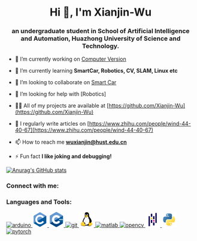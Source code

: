 <h1 align="center">Hi 👋, I'm Xianjin-Wu</h1>
<h3 align="center">an undergraduate student in School of Artificial Intelligence and Automation, Huazhong University of Science and Technology.</h3>

- 🔭 I’m currently working on [Computer Version](https://github.com/Xianjin-Wu/CNN_Learning)

- 🌱 I’m currently learning **SmartCar, Robotics, CV, SLAM, Linux etc**

- 👯 I’m looking to collaborate on [Smart Car](https://github.com/Xianjin-Wu/Smart_Car)

- 🤝 I’m looking for help with [Robotics]

- 👨‍💻 All of my projects are available at [https://github.com/Xianjin-Wu](https://github.com/Xianjin-Wu)

- 📝 I regularly write articles on [https://www.zhihu.com/people/wind-44-40-67](https://www.zhihu.com/people/wind-44-40-67)

- 📫 How to reach me **wuxianjin@hust.edu.cn**

- ⚡ Fun fact **I like joking and debugging!**

[![Anurag's GitHub stats](https://github-readme-stats.vercel.app/apiXianjin-Wuanuraghazra)](https://github.com/anuraghazra/github-readme-stats)

<h3 align="left">Connect with me:</h3>
<p align="left">
</p>

<h3 align="left">Languages and Tools:</h3>
<p align="left"> <a href="https://www.arduino.cc/" target="_blank" rel="noreferrer"> <img src="https://cdn.worldvectorlogo.com/logos/arduino-1.svg" alt="arduino" width="40" height="40"/> </a> <a href="https://www.cprogramming.com/" target="_blank" rel="noreferrer"> <img src="https://raw.githubusercontent.com/devicons/devicon/master/icons/c/c-original.svg" alt="c" width="40" height="40"/> </a> <a href="https://www.w3schools.com/cpp/" target="_blank" rel="noreferrer"> <img src="https://raw.githubusercontent.com/devicons/devicon/master/icons/cplusplus/cplusplus-original.svg" alt="cplusplus" width="40" height="40"/> </a> <a href="https://git-scm.com/" target="_blank" rel="noreferrer"> <img src="https://www.vectorlogo.zone/logos/git-scm/git-scm-icon.svg" alt="git" width="40" height="40"/> </a> <a href="https://www.linux.org/" target="_blank" rel="noreferrer"> <img src="https://raw.githubusercontent.com/devicons/devicon/master/icons/linux/linux-original.svg" alt="linux" width="40" height="40"/> </a> <a href="https://www.mathworks.com/" target="_blank" rel="noreferrer"> <img src="https://upload.wikimedia.org/wikipedia/commons/2/21/Matlab_Logo.png" alt="matlab" width="40" height="40"/> </a> <a href="https://opencv.org/" target="_blank" rel="noreferrer"> <img src="https://www.vectorlogo.zone/logos/opencv/opencv-icon.svg" alt="opencv" width="40" height="40"/> </a> <a href="https://pandas.pydata.org/" target="_blank" rel="noreferrer"> <img src="https://raw.githubusercontent.com/devicons/devicon/2ae2a900d2f041da66e950e4d48052658d850630/icons/pandas/pandas-original.svg" alt="pandas" width="40" height="40"/> </a> <a href="https://www.python.org" target="_blank" rel="noreferrer"> <img src="https://raw.githubusercontent.com/devicons/devicon/master/icons/python/python-original.svg" alt="python" width="40" height="40"/> </a> <a href="https://pytorch.org/" target="_blank" rel="noreferrer"> <img src="https://www.vectorlogo.zone/logos/pytorch/pytorch-icon.svg" alt="pytorch" width="40" height="40"/> </a> </p>

